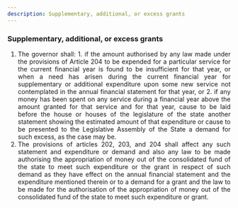 ```yaml
---
description: Supplementary, additional, or excess grants
---
```


### Supplementary, additional, or excess grants

1. <div style="text-align: justify"> The governor shall:
    1. if the amount authorised by any law made under the provisions of Article 204 to be expended for a particular service for the current financial year is found to be insufficient for that year, or when a need has arisen during the current financial year for supplementary or additional expenditure upon some new service not contemplated in the annual financial statement for that year, or
    2. if any money has been spent on any service during a financial year above the amount granted for that service and for that year, cause to be laid before the house or houses of the legislature of the state another statement showing the estimated amount of that expenditure or cause to be presented to the Legislative Assembly of the State a demand for such excess, as the case may be.
2. <div style="text-align: justify"> The provisions of articles 202, 203, and 204 shall affect any such statement and expenditure or demand and also any law to be made authorising the appropriation of money out of the consolidated fund of the state to meet such expenditure or the grant in respect of such demand as they have effect on the annual financial statement and the expenditure mentioned therein or to a demand for a grant and the law to be made for the authorisation of the appropriation of money out of the consolidated fund of the state to meet such expenditure or grant.
